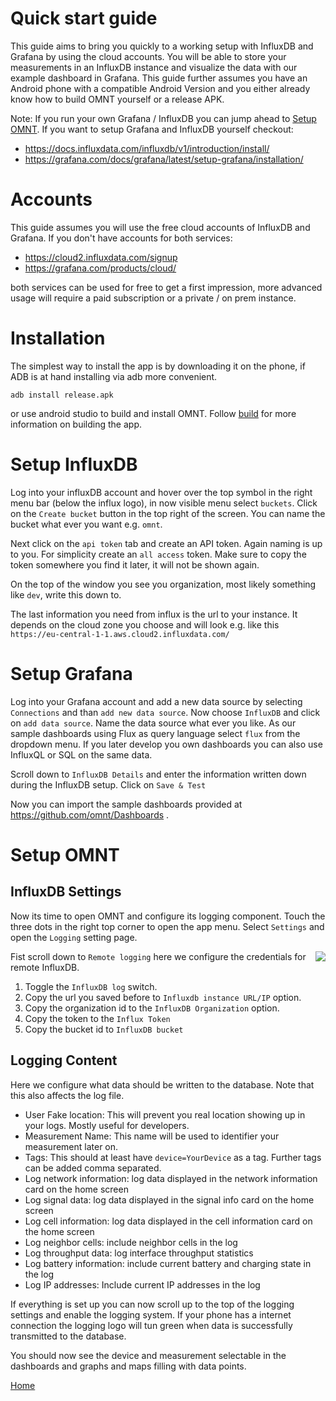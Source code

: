 # Quick start guide

This guide aims to bring you quickly to a working setup with InfluxDB and Grafana by using the cloud accounts. You will be able to store your measurements in an InfluxDB instance and visualize the data with our example dashboard in Grafana. This guide further assumes you have an Android phone with a compatible Android Version and you either already know how to build OMNT yourself or a release APK.

Note: If you run your own Grafana / InfluxDB you can jump ahead to [Setup OMNT](#setup-omnt).
If you want to setup Grafana and InfluxDB yourself checkout:
* https://docs.influxdata.com/influxdb/v1/introduction/install/
* https://grafana.com/docs/grafana/latest/setup-grafana/installation/

# Accounts
This guide assumes you will use the free cloud accounts of InfluxDB and Grafana. If you don't have accounts for both services:

  * https://cloud2.influxdata.com/signup
  * https://grafana.com/products/cloud/

both services can be used for free to get a first impression, more advanced usage will require a paid subscription or a private / on prem instance.

# Installation
The simplest way to install the app is by downloading it on the phone, if ADB is at hand installing via adb more convenient.

    adb install release.apk

or use android studio to build and install OMNT. Follow [build](build.md) for more information on building the app.

# Setup InfluxDB
Log into your influxDB account and hover over the top symbol in the right menu bar (below the influx logo), in now visible menu select ```buckets```. Click on the ```Create bucket``` button in the top right of the screen. You can name the bucket what ever you want e.g. ```omnt```.

Next click on the ```api token``` tab and create an API token. Again naming is up to you. 
For simplicity create an ```all access``` token. 
Make sure to copy the token somewhere you find it later, it will not be shown again.

On the top of the window you see you organization, most likely something like ```dev```, write this down to.

The last information you need from influx is the url to your instance. It depends on the cloud zone you choose and will look e.g. like this ```https://eu-central-1-1.aws.cloud2.influxdata.com/```

# Setup Grafana
Log into your Grafana account and add a new data source by selecting ```Connections``` and than ```add new data source```. Now choose ```InfluxDB``` and click on ```add data source```.
Name the data source what ever you like. As our sample dashboards using Flux as query language select ```flux``` from the dropdown menu. If you later develop you own dashboards you can also use InfluxQL or SQL on the same data.

Scroll down to ```InfluxDB Details``` and enter the information written down during the InfluxDB setup. 
Click on ```Save & Test```

Now you can import the sample dashboards provided at https://github.com/omnt/Dashboards .

# Setup OMNT
## InfluxDB Settings
Now its time to open OMNT and configure its logging component. Touch the three dots in the right top corner to open the app menu. Select ```Settings``` and open the ```Logging``` setting page.

<img align="right" src="images/influx_settings_credentials.png">

Fist scroll down to ```Remote logging``` here we configure the credentials for remote InfluxDB. 
1) Toggle the ```InfluxDB log``` switch.
2) Copy the url you saved before to ```Influxdb instance URL/IP``` option. 
3) Copy the organization id to the ```InfluxDB Organization``` option.
4) Copy the token to the ```Influx Token```
5) Copy the bucket id to ```InfluxDB bucket```

## Logging Content
Here we configure what data should be written to the database. Note that this also affects the log file. 
* User Fake location: This will prevent you real location showing up in your logs. Mostly useful for developers.
* Measurement Name: This name will be used to identifier your measurement later on.
* Tags: This should at least have ```device=YourDevice``` as a tag. Further tags can be added comma separated.
* Log network information: log data displayed in the network information card on the home screen
* Log signal data: log data displayed in the signal info card on the home screen
* Log cell information: log data displayed in the cell information card on the home screen
* Log neighbor cells: include neighbor cells in the log
* Log throughput data: log interface throughput statistics
* Log battery information: include current battery and charging state in the log
* Log IP addresses: Include current IP addresses in the log

If everything is set up you can now scroll up to the top of the logging settings and enable the logging system. If your phone has a internet connection the logging logo will tun green when data is successfully transmitted to the database.

You should now see the device and measurement selectable in the dashboards and graphs and maps filling with data points.

[Home](OpenMobileNetworkToolkit.md)